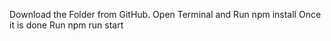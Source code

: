 Download the Folder from GitHub.
Open Terminal and Run npm install
Once it is done
Run npm run start
